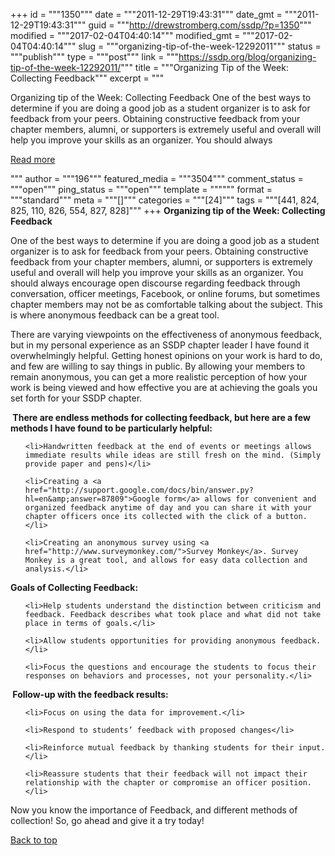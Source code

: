 +++
id = """1350"""
date = """2011-12-29T19:43:31"""
date_gmt = """2011-12-29T19:43:31"""
guid = """http://drewstromberg.com/ssdp/?p=1350"""
modified = """2017-02-04T04:40:14"""
modified_gmt = """2017-02-04T04:40:14"""
slug = """organizing-tip-of-the-week-12292011"""
status = """publish"""
type = """post"""
link = """https://ssdp.org/blog/organizing-tip-of-the-week-12292011/"""
title = """Organizing Tip of the Week: Collecting Feedback"""
excerpt = """<p>Organizing tip of the Week: Collecting Feedback One of the best ways to determine if you are doing a good job as a student organizer is to ask for feedback from your peers. Obtaining constructive feedback from your chapter members, alumni, or supporters is extremely useful and overall will help you improve your skills as an organizer. You should always</p>
<div class="h10"></div>
<p><a class="more-link2 flat" href="https://ssdp.org/blog/organizing-tip-of-the-week-12292011/">Read more</a></p>
"""
author = """196"""
featured_media = """3504"""
comment_status = """open"""
ping_status = """open"""
template = """"""
format = """standard"""
meta = """[]"""
categories = """[24]"""
tags = """[441, 824, 825, 110, 826, 554, 827, 828]"""
+++
<strong>Organizing tip of the Week: Collecting Feedback</strong>



One of the best ways to determine if you are doing a good job as a student organizer is to ask for feedback from your peers. Obtaining constructive feedback from your chapter members, alumni, or supporters is extremely useful and overall will help you improve your skills as an organizer. You should always encourage open discourse regarding feedback through conversation, officer meetings, Facebook, or online forums, but sometimes chapter members may not be as comfortable talking about the subject. This is where anonymous feedback can be a great tool.



There are varying viewpoints on the effectiveness of anonymous feedback, but in my personal experience as an SSDP chapter leader I have found it overwhelmingly helpful. Getting honest opinions on your work is hard to do, and few are willing to say things in public. By allowing your members to remain anonymous, you can get a more realistic perception of how your work is being viewed and how effective you are at achieving the goals you set forth for your SSDP chapter.



<strong> There are endless methods for collecting feedback, but here are a few methods I have found to be particularly helpful: </strong>

<ul>

	<li>Handwritten feedback at the end of events or meetings allows immediate results while ideas are still fresh on the mind. (Simply provide paper and pens)</li>

	<li>Creating a <a href="http://support.google.com/docs/bin/answer.py?hl=en&amp;answer=87809">Google form</a> allows for convenient and organized feedback anytime of day and you can share it with your chapter officers once its collected with the click of a button.</li>

	<li>Creating an anonymous survey using <a href="http://www.surveymonkey.com/">Survey Monkey</a>. Survey Monkey is a great tool, and allows for easy data collection and analysis.</li>

</ul>

<strong>Goals of Collecting Feedback: </strong>

<ul>

	<li>Help students understand the distinction between criticism and feedback. Feedback describes what took place and what did not take place in terms of goals.</li>

	<li>Allow students opportunities for providing anonymous feedback.</li>

	<li>Focus the questions and encourage the students to focus their responses on behaviors and processes, not your personality.</li>

</ul>

<strong> Follow-up with the feedback results: </strong>

<ul>

	<li>Focus on using the data for improvement.</li>

	<li>Respond to students’ feedback with proposed changes</li>

	<li>Reinforce mutual feedback by thanking students for their input.</li>

	<li>Reassure students that their feedback will not impact their relationship with the chapter or compromise an officer position.</li>

</ul>

Now you know the importance of Feedback, and different methods of collection! So, go ahead and give it a try today!



<a title="Back to Top" href="http://ssdp.org/news/blog/organizing-tip-of-the-week-12292011#top">Back to top</a>
